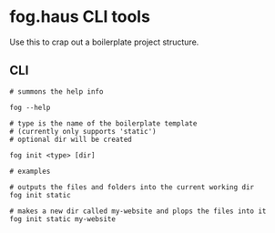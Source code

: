 # fog.haus CLI tools

Use this to crap out a boilerplate project structure.

## CLI

    # summons the help info

    fog --help

    # type is the name of the boilerplate template
    # (currently only supports 'static')
    # optional dir will be created

    fog init <type> [dir]

    # examples

    # outputs the files and folders into the current working dir
    fog init static

    # makes a new dir called my-website and plops the files into it
    fog init static my-website
